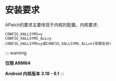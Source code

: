 # 安装要求

APatch的要求主要体现于内核的配置。内核要求:
```
CONFIG_KALLSYMS=y
CONFIG_KALLSYMS_ALL=y
CONFIG_KALLSYMS=y或CONFIG_KALLSYMS_ALL=n(早期支持)
```

::: warning

**仅限 ARM64**

**Android 内核版本 3.18 - 6.1**
:::


